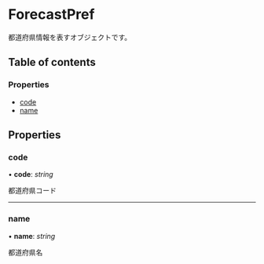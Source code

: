 # ForecastPref


都道府県情報を表すオブジェクトです。

## Table of contents

### Properties

- [code](forecastpref.md#code)
- [name](forecastpref.md#name)

## Properties

### code

• **code**: *string*

都道府県コード

___

### name

• **name**: *string*

都道府県名
